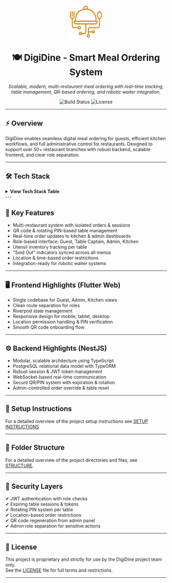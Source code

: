 <p align="center">
  <img src="media/icons/logos/DigiDine-Solo.svg" width="100" height="100" alt="App logo" />
</p>

<h1 align="center">🍽️ DigiDine - Smart Meal Ordering System</h1>

<p align="center">
  <i>Scalable, modern, multi-restaurant meal ordering with real-time tracking, table management, QR-based ordering, and robotic waiter integration.</i>
</p>

<p align="center">
  <img src="https://img.shields.io/badge/build-passing-brightgreen" alt="Build Status" />
  <img src="https://img.shields.io/badge/license-proprietary-blue" alt="License" />
</p>

---

## ⚡ Overview

DigiDine enables seamless digital meal ordering for guests, efficient kitchen workflows, and full administrative control for restaurants. Designed to support over 50+ restaurant branches with robust backend, scalable frontend, and clear role separation.

---

## 🛠️ Tech Stack

<details>
<summary><b>View Tech Stack Table</b></summary>

| Component      | Tech                          |
|----------------|------------------------------|
| Frontend       | Flutter Web                  |
| Backend        | NestJS                       |
| Database       | PostgreSQL                   |
| ORM            | TypeORM                      |
| Auth           | JWT, Role-based Access       |
| Realtime       | WebSockets (for orders/live updates) |
| State Mgmt     | Riverpod (Frontend)          |
| Migrations     | TypeORM Migrations           |
| Packaging      | npm / yarn                   |
| Deployment     | Docker Ready (optional)      |
| QR Generation  | Backend-managed, rotating QR |
| Location Check | Browser-based, PIN security  |

</details>
---

## 🎯 Key Features

- Multi-restaurant system with isolated orders & sessions
- QR code & rotating PIN-based table management
- Real-time order updates to kitchen & admin dashboards
- Role-based interface: Guest, Table Captain, Admin, Kitchen
- Utensil inventory tracking per table
- "Sold Out" indicators synced across all menus
- Location & time-based order restrictions
- Integration-ready for robotic waiter systems

---

## 🖥️ Frontend Highlights (Flutter Web)

- Single codebase for Guest, Admin, Kitchen views
- Clean route separation for roles
- Riverpod state management
- Responsive design for mobile, tablet, desktop
- Location permission handling & PIN verification
- Smooth QR code onboarding flow

---

## ⚙️ Backend Highlights (NestJS)

- Modular, scalable architecture using TypeScript
- PostgreSQL relational data model with TypeORM
- Robust session & JWT token management
- WebSocket-based real-time communication
- Secure QR/PIN system with expiration & rotation
- Admin-controlled order override & table reset

---

## 🚀 Setup Instructions
For a detailed overview of the project setup instructions see [SETUP INSTRUCTIONS](SETUP.md)

---
## 📁 Folder Structure

For a detailed overview of the project directories and files, see [STRUCTURE](STRUCTURE.md).

---

## 🔐 Security Layers

✔ JWT authentication with role checks  
✔ Expiring table sessions & tokens  
✔ Rotating PIN system per table  
✔ Location-based order restrictions  
✔ QR code regeneration from admin panel  
✔ Admin role separation for sensitive actions  

---


## 📂 License

This project is proprietary and strictly for use by the DigiDine project team only.  
See the [LICENSE](LICENSE.md) file for full terms and restrictions.


---
